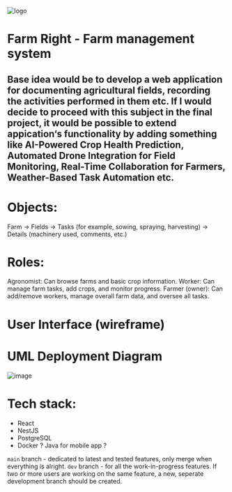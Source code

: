 ![logo](https://github.com/user-attachments/assets/803f5414-e80b-43da-aaac-8e16d9187bd7)

# Farm Right - Farm management system

## Base idea would be to develop a web application for documenting agricultural fields, recording the activities performed in them etc. If I would decide to proceed with this subject in the final project, it would be possible to extend appication‘s functionality by adding something like AI-Powered Crop Health Prediction, Automated Drone Integration for Field Monitoring, Real-Time Collaboration for Farmers, Weather-Based Task Automation etc.


# Objects: 

Farm -> Fields -> Tasks (for example, sowing, spraying, harvesting) -> Details (machinery used, comments, etc.)

# Roles:

Agronomist: Can browse farms and basic crop information.
Worker: Can manage farm tasks, add crops, and monitor progress.
Farmer (owner): Can add/remove workers, manage overall farm data, and oversee all tasks.

# User Interface (wireframe)

# UML Deployment Diagram

![image](https://github.com/user-attachments/assets/d70fad39-c4fa-4f30-91fc-734f3c2c576f)

# Tech stack:
- React
- NestJS
- PostgreSQL
- Docker
? Java for mobile app ?

`main` branch - dedicated to latest and tested features, only merge when everything is alright. 
`dev` branch - for all the work-in-progress features. If two or more users are working on the same feature, a new, seperate development branch should be created.
